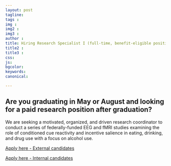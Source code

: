 ```yaml
---
layout: post
tagline: 
tags : 
img : 
img2 :
img3 : 
author : 
title: Hiring Research Specialist I (full-time, benefit-eligible position)
title2 : 
title3 : 
css: 
js: 
bgcolor: 
keywords: 
canonical:

---
```


## Are you graduating in May or August and looking for a paid research position after graduation? 
We are seeking a motivated, organized, and driven research coordinator to conduct a series of federally-funded EEG and fMRI studies examining the role of conditioned cue reactivity and incentive salience in eating, drinking, and drug use with a focus on alcohol use.

[Apply here - External candidates](https://erecruit.umsystem.edu/psp/tamext/COLUM/HRMS/c/HRS_HRAM_FL.HRS_CG_SEARCH_FL.GBL?Page=HRS_APP_JBPST_FL&Action=U&SiteId=6&FOCUS=Applicant&JobOpeningId=54691&PostingSeq=1)

[Apply here - Internal candidates](https://myhr.umsystem.edu/psp/myhrprd/EMPLOYEE/HRMS/c/HRS_HRAM_EMP_FL.HRS_CG_SEARCH_FL.GBL?Page=HRS_APP_JBPST_FL&Action=U&FOCUS=Employee&SiteId=6&JobOpeningId=54691&PostingSeq=1)